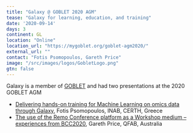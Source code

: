 ```yaml
---
title: "Galaxy @ GOBLET 2020 AGM" 
tease: "Galaxy for learning, education, and training"
date: '2020-09-14'
days: 3
continent: GL
location: "Online"
location_url: "https://mygoblet.org/goblet-agm2020/"
external_url: ""
contact: "Fotis Psomopoulos, Gareth Price"
image: "/src/images/logos/GobletLogo.png"
gtn: false
---
```


Galaxy is a member of [GOBLET](https://mygoblet.org/) and had two presentations at the 2020 GOBLET AGM

* [Delivering hands-on training for Machine Learning on omics data through Galaxy](https://drive.google.com/file/d/1bnC7DZWWBF2B3jSKVm4o6ktHaN3Tr8cH/view?usp=sharing), Fotis Psomopoulos, INAB, CERTH, Greece
* [The use of the Remo Conference platform as a Workshop medium – experiences from BCC2020](https://drive.google.com/file/d/1dlTTuF8-wtu8mE2Lt45xK-96nS8ey1FF/view), Gareth Price, QFAB, Australia
